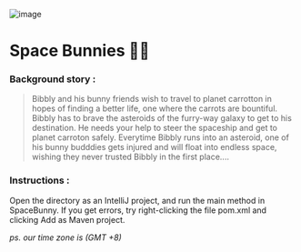 ![image](https://www.notion.so/image/https%3A%2F%2Fs3-us-west-2.amazonaws.com%2Fsecure.notion-static.com%2Ff55786e9-3561-4508-9eec-f59854403bfc%2Fspacebunniies.png?table=block&id=df3130b3-0d3a-4834-af24-6c3f49cbc55d&width=2880&userId=8efdba2a-7cf6-457e-869f-1abf8ad6ab40&cache=v2)
# Space Bunnies 🐰🌌

### Background story :
> Bibbly and his bunny friends wish to travel to planet carrotton in hopes of finding a better life, one where the carrots are bountiful. 
> Bibbly has to brave the asteroids of the furry-way galaxy to get to his destination. He needs your help to steer the spaceship and get to planet carroton safely.
> Everytime Bibbly runs into an asteroid, one of his bunny budddies gets injured and will float into endless space, wishing they never trusted Bibbly in the first place....

### Instructions :
Open the directory as an IntelliJ project, and run the main method in SpaceBunny.
If you get errors, try right-clicking the file pom.xml and clicking Add as Maven project.


_ps. our time zone is (GMT +8)_
